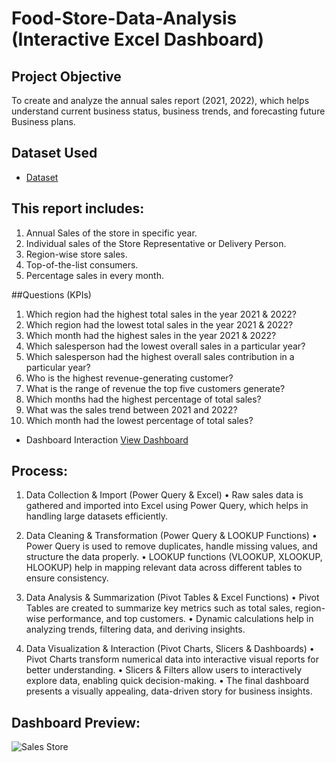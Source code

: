 # Food-Store-Data-Analysis (Interactive Excel Dashboard)
## Project Objective
To create and analyze the annual sales report (2021, 2022), which helps understand current business status, business trends, and forecasting future Business plans.

## Dataset Used
- <a href="https://github.com/Riteshe3/Data-Analysis-Dashboard-Food-Items/blob/main/Sales%20Data%20Analysis%20food%20items.xlsx">Dataset</a>

## This report includes:
1.	Annual Sales of the store in specific year.
2.	Individual sales of the Store Representative or Delivery Person.
3.	Region-wise store sales. 
4.	Top-of-the-list consumers.
5.	Percentage sales in every month.

##Questions (KPIs)
1.	Which region had the highest total sales in the year 2021 & 2022?
2.	Which region had the lowest total sales in the year 2021 & 2022?
3.	Which month had the highest sales in the year 2021 & 2022?
4.	Which salesperson had the lowest overall sales in a particular year?
5.	Which salesperson had the highest overall sales contribution in a particular year?
6.	Who is the highest revenue-generating customer?
7.	What is the range of revenue the top five customers generate?
8.	Which months had the highest percentage of total sales?
9.	What was the sales trend between 2021 and 2022?
10.	Which month had the lowest percentage of total sales?
    
- Dashboard Interaction <a href="https://github.com/Riteshe3/Data-Analysis-Dashboard-Food-Items/blob/main/Sales%20Store.jpg">View Dashboard</a>

## Process:
1. Data Collection & Import (Power Query & Excel)
•	Raw sales data is gathered and imported into Excel using Power Query, which helps in handling large datasets efficiently.

3. Data Cleaning & Transformation (Power Query & LOOKUP Functions)
•	Power Query is used to remove duplicates, handle missing values, and structure the data properly.
•	LOOKUP functions (VLOOKUP, XLOOKUP, HLOOKUP) help in mapping relevant data across different tables to ensure consistency.

4.  Data Analysis & Summarization (Pivot Tables & Excel Functions)
•	Pivot Tables are created to summarize key metrics such as total sales, region-wise performance, and top customers.
•	Dynamic calculations help in analyzing trends, filtering data, and deriving insights.

5. Data Visualization & Interaction (Pivot Charts, Slicers & Dashboards)
•	Pivot Charts transform numerical data into interactive visual reports for better understanding.
•	Slicers & Filters allow users to interactively explore data, enabling quick decision-making.
•	The final dashboard presents a visually appealing, data-driven story for business insights.

## Dashboard Preview: 
![Sales Store](https://github.com/user-attachments/assets/8a3316ba-8295-4621-b246-08859446857a)


